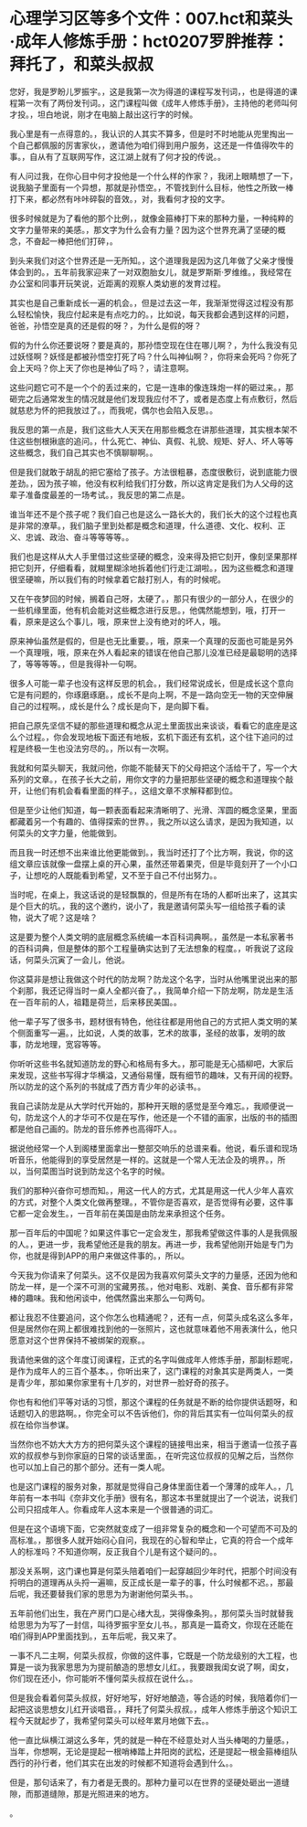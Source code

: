 # 心理学习区等多个文件：007.hct和菜头·成年人修炼手册：hct0207罗胖推荐：拜托了，和菜头叔叔

您好，我是罗盼儿罗振宇。，这是我第一次为得道的课程写发刊词，，也是得道的课程第一次有了两份发刊词。，这门课程叫做《成年人修炼手册》，主持他的老师叫何才投。，坦白地说，刚才在电脑上敲出这行字的时候。

我心里是有一点得意的。，我认识的人其实不算多，但是时不时地能从兜里掏出一个自己都佩服的厉害家伙，，邀请他为咱们得到用户服务，这还是一件值得吹牛的事。，自从有了互联网写作，这江湖上就有了何才投的传说。。

有人问过我，在你心目中何才投他是一个什么样的作家？，我闭上眼睛想了一下，说我脑子里面有一个异想，那就是孙悟空。，不管找到什么目标，他性之所致一棒打下来，都必然有咔咔碎裂的音效。，对，我看何才投的文字。

很多时候就是为了看他的那个比例，，就像金箍棒打下来的那种力量，一种纯粹的文字力量带来的美感。，那文字为什么会有力量？因为这个世界充满了坚硬的概念，不奋起一棒把他们打碎，。

到头来我们对这个世界还是一无所知。，这个道理我是因为这几年做了父亲才慢慢体会到的。，五年前我家迎来了一对双胞胎女儿，就是罗斯斯·罗维维。，我经常在办公室和同事开玩笑说，近距离的观察人类幼崽的发育过程。

其实也是自己重新成长一遍的机会。，但是过去这一年，我渐渐觉得这过程没有那么轻松愉快，我应付起来是有点吃力的。，比如说，每天我都会遇到这样的问题，爸爸，孙悟空是真的还是假的呀？，为什么是假的呀？

假的为什么你还要说呀？要是真的，那孙悟空现在住在哪儿啊？，为什么我没有见过妖怪啊？妖怪是都被孙悟空打死了吗？什么叫神仙啊？，你将来会死吗？你死了会上天吗？你上天了你也是神仙了吗？，请注意啊。

这些问题它可不是一个个的丢过来的，它是一连串的像连珠炮一样的砸过来。，那砸完之后通常发生的情况就是他们发现我应付不了，或者是态度上有点敷衍，然后就慈悲为怀的把我放过了。，而我呢，偶尔也会陷入反思。。

我反思的第一点是，我们这些大人天天在用那些概念在讲那些道理，其实根本架不住这些刨根揪底的追问。，什么死亡、神仙、真假、礼貌、规矩、好人、坏人等等这些概念，我们自己其实也不慎聊聊啊。。

但是我们就敢于胡乱的把它塞给了孩子。方法很粗暴，态度很敷衍，说到底能力很差劲。，因为孩子嘛，他没有权利给我们打分数，所以这肯定是我们为人父母的这辈子准备度最差的一场考试。，我反思的第二点是。

谁当年还不是个孩子呢？我们自己也是这么一路长大的，我们长大的这个过程也真是非常的潦草。，我们脑子里到处都是概念和道理，什么道德、文化、权利、正义、忠诚、政治、奋斗等等等等。。

我们也是这样从大人手里借过这些坚硬的概念，没来得及把它刻开，像刻坚果那样把它刻开，仔细看看，就糊里糊涂地拆着他们行走江湖啦。，因为这些概念和道理很坚硬嘛，所以我们有的时候拿着它敲打别人，有的时候呢。

又在午夜梦回的时候，搁着自己呀，太硬了。，那只有很少的一部分人，在很少的一些机缘里面，他有机会能对这些概念进行反思。，他偶然能想到，哦，打开一看，原来是这么个事儿，哦，原来世上没有绝对的坏人，哦。

原来神仙虽然是假的，但是也无比重要。，哦，原来一个真理的反面也可能是另外一个真理哦，哦，原来在外人看起来的错误在他自己那儿没准已经是最聪明的选择了，等等等等。，但是我得补一句啊。

很多人可能一辈子也没有这样反思的机会。，我们经常说成长，但是成长这个意向它是有问题的，你琢磨琢磨。，成长不是向上啊，不是一路向空无一物的天空伸展自己的过程啊。，成长是什么？成长是向下，是向脚下看。

把自己原先坚信不疑的那些道理和概念从泥土里面拔出来谈谈，看看它的底座是这么个过程。，你会发现地板下面还有地板，玄机下面还有玄机，这个往下追问的过程是终极一生也没法穷尽的。，所以有一次啊。

我就和何菜头聊天，我就问他，你能不能替天下的父母把这个活给干了，写一个大系列的文章。，在孩子长大之前，用你文字的力量把那些坚硬的概念和道理挨个敲开，让他们有机会看看里面的样子。，这组文章不求解释都到位。

但是至少让他们知道，每一颗表面看起来清晰明了、光滑、浑圆的概念坚果，里面都藏着另一个有趣的、值得探索的世界。，我之所以这么请求，是因为我知道，以何菜头的文字力量，他能做到。

而且我一时还想不出来谁比他更能做到。，我当时还打了个比方啊，我说，你的这组文章应该就像一盘摆上桌的开心果，虽然还带着果壳，但是毕竟刻开了一个小口子，让想吃的人既能看到希望，又不至于自己不付出努力。。

当时呢，在桌上，我这话说的是轻飘飘的，但是所有在场的人都听出来了，这其实是个巨大的坑。，我的这个邀约，说小了，我是邀请何菜头写一组给孩子看的读物，说大了呢？这是啥？

这是要为整个人类文明的底层概念系统编一本百科词典啊。，虽然是一本私家著书的百科词典，但是整体的那个工程量确实达到了无法想象的程度。，听我说了这段话，何菜头沉寅了一会儿，他说。

你这莫非是想让我做这个时代的防龙啊？防龙这个名字，当时从他嘴里说出来的那个刹那，我还记得当时一桌人全都兴奋了。，我简单介绍一下防龙啊，防龙是生活在一百年前的人，祖籍是荷兰，后来移民美国。。

他一辈子写了很多书，题材很有特色，他往往都是用他自己的方式把人类文明的某个侧面重写一遍。，比如说，人类的故事，艺术的故事，圣经的故事，发明的故事，防龙地理，宽容等等。

你听听这些书名就知道防龙的野心和格局有多大。，那可能是无心插柳吧，大家后来发现，这些书写得才华横溢，又通俗易懂，既有细节的趣味，又有开阔的视野。所以防龙的这个系列的书就成了西方青少年的必读书。。

我自己读防龙是从大学时代开始的，那种开天眼的感觉是至今难忘。，我顺便说一句，防龙这个人的才华可不仅是在写作，他还是一个不错的画家，出版的书的插图都是他自己画的。防龙的音乐修养也高得吓人。。

据说他经常一个人到阁楼里面拿出一整部交响乐的总谱来看。他说，看乐谱和现场听音乐，他能得到的享受居然是一样的。这就是一个常人无法企及的境界。，所以，当何菜图当时说到防龙这个名字的时候。

我们的那种兴奋你可想而知。，用这一代人的方式，尤其是用这一代人少年人喜欢的方式，对整个人类文化做再整理。，不管你是否喜欢，是否觉得有必要，这件事它都一定会发生。，一百年前在美国是由防龙来承担这个任务。

那一百年后的中国呢？如果这件事它一定会发生，那我希望做这件事的人是我佩服的人。，更进一步，我希望他还是我的朋友。再进一步，我希望他刚开始是专门为你，也就是得到APP的用户来做这件事的。，所以。

今天我为你请来了何菜头。这不仅是因为我喜欢何菜头文字的力量感，还因为他和防龙一样，是一个深不可测的宝藏男孩。，他对电影、戏剧、美食、音乐都有非常棒的趣味。我和他闲谈中，他偶然露出来那么一句两句。

都让我忍不住要追问，这个你怎么也精通呢？，还有一点，何菜头成名这么多年，但是居然你在网上都很难找到他的一张照片，这也就意味着他不用表演什么，他只愿意对这个世界保持不被绑架的观察。。

我请他来做的这个年度订阅课程，正式的名字叫做成年人修炼手册，那副标题呢，是作为成年人的三百个基本。，你听出来了，这门课程的对象其实是两类人，一类是青少年，那如果你家里有十几岁的，对世界一脸好奇的孩子。

你也有和他们平等对话的习惯，那这个课程的任务就是不断的给你提供话题呀，和话题切入的思路啊。，你完全可以不告诉他们，你的背后其实有一位叫何菜头的叔叔在给你当参谋。

当然你也不妨大大方方的把何菜头这个课程的链接甩出来，相当于邀请一位孩子喜欢的叔叔参与到你家庭的日常的谈话里面。，在听完这位叔叔的见解之后，当然你也可以加上自己的那个部分。还有一类人呢。

也是这门课程的服务对象，那就是觉得自己身体里面住着一个薄薄的成年人。，几年前有一本书叫《奈非文化手册》很有名，那这本书里就提出了一个说法，说我们公司只招成年人。你看成年人这本来是一个很普通的词汇。

但是在这个语境下面，它突然就变成了一组非常复杂的概念和一个可望而不可及的高标准。，那很多人就开始闷心自问，我现在的心智和举止，它真的符合一个成年人的标准吗？不知道你啊，反正我自个儿是有这个疑问的。。

那没关系啊，这门课也算是何菜头陪着咱们一起穿越回少年时代，把那个时间没有捋明白的道理再从头捋一遍嘛，反正成长是一辈子的事，什么时候都不迟。，那最后呢，我还要替我们家的思思为为谢谢他何菜头书。。

五年前他们出生，我在产房门口是心绪大乱，哭得像条狗。，那何菜头当时就替我给思思为为写了一封信，叫待罗振宇至女儿书。，那真是一篇奇文，你现在还能在咱们得到APP里面找到。，五年后呢，我又来了。

一事不凡二主啊，何菜头叔叔，你做的这件事，它既是一个防龙级别的大工程，也算是一谈为我家思思为为提前酿造的思想女儿红。，我要跟我闺女说了啊，闺女，你们现在还小，你可能听不懂何菜头叔叔在说什么。。

但是我会看着何菜头叔叔，好好地写，好好地酿造，等合适的时候，我陪着你们一起把这谈思想女儿红开谈唱音。，拜托了何菜头叔叔。，成年人修炼手册这个知识工程今天就起步了，我希望何菜头可以经年累月地做下去。。

他一直比纵横江湖这么多年，凭的就是一种在不经意处对人当头棒喝的力量感。，当年，你想啊，无论是提起一根哨棒踏上井阳岗的武松，还是提起一根金箍棒组队西行的孙行者，他们其实在出发的时候都不知道将会遇到什么。。

但是，那句话来了，有力者是无畏的。那种力量可以在世界的坚硬处砸出一道缝隙，而那道缝隙，那是光照进来的地方。

。
